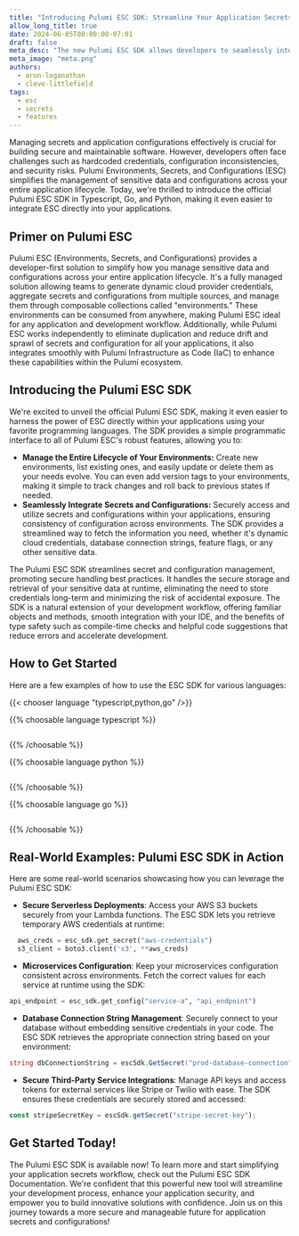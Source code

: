 ```yaml
---
title: "Introducing Pulumi ESC SDK: Streamline Your Application Secrets Management"
allow_long_title: true
date: 2024-06-05T00:00:00-07:01
draft: false
meta_desc: "The new Pulumi ESC SDK allows developers to seamlessly integrate Pulumi ESC with their applications for secrets management"
meta_image: "meta.png"
authors:
  - arun-loganathan
  - cleve-littlefield
tags:
  - esc
  - secrets
  - features
---
```


Managing secrets and application configurations effectively is crucial for building secure and maintainable software. However, developers often face challenges such as hardcoded credentials, configuration inconsistencies, and security risks. Pulumi Environments, Secrets, and Configurations (ESC) simplifies the management of sensitive data and configurations across your entire application lifecycle. Today, we're thrilled to introduce the official Pulumi ESC SDK in Typescript, Go, and Python, making it even easier to integrate ESC directly into your applications.

<!--more-->

## Primer on Pulumi ESC

Pulumi ESC (Environments, Secrets, and Configurations) provides a developer-first solution to simplify how you manage sensitive data and configurations across your entire application lifecycle. It's a fully managed solution allowing teams to generate dynamic cloud provider credentials, aggregate secrets and configurations from multiple sources, and manage them through composable collections called "environments." These environments can be consumed from anywhere, making Pulumi ESC ideal for any application and development workflow. Additionally, while Pulumi ESC works independently to eliminate duplication and reduce drift and sprawl of secrets and configuration for all your applications, it also integrates smoothly with Pulumi Infrastructure as Code (IaC) to enhance these capabilities within the Pulumi ecosystem.

## Introducing the Pulumi ESC SDK

We're excited to unveil the official Pulumi ESC SDK, making it even easier to harness the power of ESC directly within your applications using your favorite programming languages. The SDK provides a simple programmatic interface to all of Pulumi ESC's robust features, allowing you to:

- **Manage the Entire Lifecycle of Your Environments:** Create new environments, list existing ones, and easily update or delete them as your needs evolve. You can even add version tags to your environments, making it simple to track changes and roll back to previous states if needed.
- **Seamlessly Integrate Secrets and Configurations:** Securely access and utilize secrets and configurations within your applications, ensuring consistency of configuration across environments. The SDK provides a streamlined way to fetch the information you need, whether it's dynamic cloud credentials, database connection strings, feature flags, or any other sensitive data.

The Pulumi ESC SDK streamlines secret and configuration management, promoting secure handling best practices. It handles the secure storage and retrieval of your sensitive data at runtime, eliminating the need to store credentials long-term and minimizing the risk of accidental exposure. The SDK is a natural extension of your development workflow, offering familiar objects and methods, smooth integration with your IDE, and the benefits of type safety such as compile-time checks and helpful code suggestions that reduce errors and accelerate development.

## How to Get Started

Here are a few examples of how to use the ESC SDK for various languages:

{{< chooser language "typescript,python,go" />}}

{{% choosable language typescript %}}

```typescript

```

{{% /choosable %}}

{{% choosable language python %}}

```python

```

{{% /choosable %}}

{{% choosable language go %}}

```go

```
{{% /choosable %}}

## Real-World Examples: Pulumi ESC SDK in Action

Here are some real-world scenarios showcasing how you can leverage the Pulumi ESC SDK:

- **Secure Serverless Deployments**: Access your AWS S3 buckets securely from your Lambda functions. The ESC SDK lets you retrieve temporary AWS credentials at runtime:
```python
  aws_creds = esc_sdk.get_secret("aws-credentials")
  s3_client = boto3.client('s3', **aws_creds)
```
- **Microservices Configuration**:  Keep your microservices configuration consistent across environments. Fetch the correct values for each service at runtime using the SDK:
```python
api_endpoint = esc_sdk.get_config("service-a", "api_endpoint")
```
- **Database Connection String Management**: Securely connect to your database without embedding sensitive credentials in your code. The ESC SDK retrieves the appropriate connection string based on your environment:
```csharp
string dbConnectionString = escSdk.GetSecret("prod-database-connection");
```
- **Secure Third-Party Service Integrations**: Manage API keys and access tokens for external services like Stripe or Twilio with ease. The SDK ensures these credentials are securely stored and accessed:
```typescript
const stripeSecretKey = escSdk.getSecret("stripe-secret-key");
```

## Get Started Today!

The Pulumi ESC SDK is available now! To learn more and start simplifying your application secrets workflow, check out the Pulumi ESC SDK Documentation. We're confident that this powerful new tool will streamline your development process, enhance your application security, and empower you to build innovative solutions with confidence. Join us on this journey towards a more secure and manageable future for application secrets and configurations!
